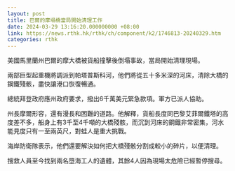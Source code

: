 ```yaml
---
layout: post
title: 巴爾的摩塌橋當局開始清理工作
date: 2024-03-29 13:16:20.000000000 +08:00
link: https://news.rthk.hk/rthk/ch/component/k2/1746813-20240329.htm
categories: rthk
---
```


美國馬里蘭州巴爾的摩大橋被貨船撞擊後倒塌事故，當局開始清理現場。

兩部巨型起重機將調派到帕塔普斯科河，他們將從五十多米深的河床，清除大橋的鋼鐵殘骸，盡快讓港口恢復暢通。

總統拜登政府應州政府要求，撥出6千萬美元緊急款項。軍方已派人協助。

州長摩爾形容，還有漫長和困難的道路。他解釋，貨船長度同巴黎艾菲爾鐵塔的高度差不多，船身上有3千至4千噸的大橋殘骸，而沉到河床的鋼鐵非常密集，河水能見度只有一至兩英尺，對蛙人是重大挑戰。

海岸防衛隊表示，他們還要解決如何把大橋殘骸分割成較小的碎片，以便清理。

搜救人員至今找到兩名墮海工人的遺體，其餘4人因為現場太危險已經暫停搜尋。
